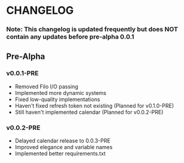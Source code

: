 # CHANGELOG
### Note: This changelog is updated frequently but does NOT contain any updates before pre-alpha 0.0.1
## Pre-Alpha
### v0.0.1-PRE
- Removed Filo I/O passing
- Implemented more dynamic systems
- Fixed low-quality implementations
- Haven't fixed refresh token not existing (Planned for v0.1.0-PRE)
- Still haven't implemented calendar (Planned for v0.0.2-PRE)
### v0.0.2-PRE
- Delayed calendar release to 0.0.3-PRE
- Improved elegance and variable names
- Implemented better requirements.txt